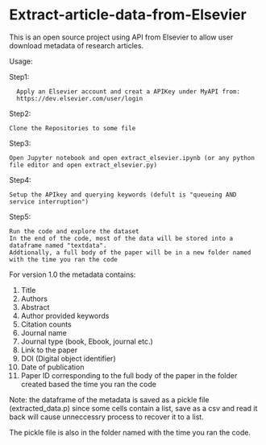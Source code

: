 # Extract-article-data-from-Elsevier
This is an open source project using API from Elsevier to allow user download metadata of research articles.

Usage:

Step1: 

      Apply an Elsevier account and creat a APIKey under MyAPI from:
      https://dev.elsevier.com/user/login
      
Step2:

    Clone the Repositories to some file

Step3:

    Open Jupyter notebook and open extract_elsevier.ipynb (or any python file editor and open extract_elsevier.py)

Step4:

    Setup the APIkey and querying keywords (defult is "queueing AND service interruption")

Step5:

    Run the code and explore the dataset
    In the end of the code, most of the data will be stored into a dataframe named "textdata".
    Addtionally, a full body of the paper will be in a new folder named with the time you ran the code
   
For version 1.0 the metadata contains:
1. Title
2. Authors
3. Abstract
4. Author provided keywords
5. Citation counts
6. Journal name
7. Journal type (book, Ebook, journal etc.)
8. Link to the paper
9. DOI (Digital object identifier)
10. Date of publication
11. Paper ID corresponding to the full body of the paper in the folder created based the time you ran the code
    
 
Note: the dataframe of the metadata is saved as a pickle file (extracted_data.p) since some cells contain a list, save as a csv and read it back will cause unneccessry process to recover it to a list.

The pickle file is also in the folder named with the time you ran the code.
